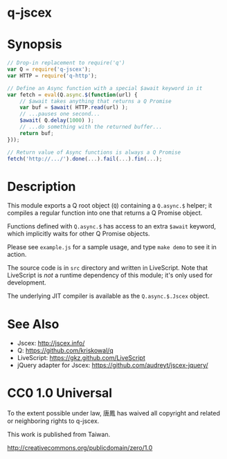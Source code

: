 q-jscex
=======

# Synopsis

```javascript
// Drop-in replacement to require('q')
var Q = require('q-jscex');
var HTTP = require('q-http');

// Define an Async function with a special $await keyword in it
var fetch = eval(Q.async.$(function(url) {
    // $await takes anything that returns a Q Promise
    var buf = $await( HTTP.read(url) );
    // ...pauses one second...
    $await( Q.delay(1000) );
    // ...do something with the returned buffer...
    return buf;
}));

// Return value of Async functions is always a Q Promise
fetch('http://.../').done(...).fail(...).fin(...);
```
    
# Description

This module exports a Q root object (`Q`) containing a
`Q.async.$` helper; it compiles a regular function into one
that returns a Q Promise object.

Functions defined with `Q.async.$` has access to an extra `$await`
keyword, which implicitly waits for other Q Promise objects.

Please see `example.js` for a sample usage, and type `make demo`
to see it in action.

The source code is in `src` directory and written in LiveScript.
Note that LiveScript is _not_ a runtime dependency of this module;
it's only used for development.

The underlying JIT compiler is available as the `Q.async.$.Jscex` object.

# See Also

* Jscex: http://jscex.info/
* Q: https://github.com/kriskowal/q
* LiveScript: https://gkz.github.com/LiveScript
* jQuery adapter for Jscex: https://github.com/audreyt/jscex-jquery/

# CC0 1.0 Universal

To the extent possible under law, 唐鳳 has waived all copyright
and related or neighboring rights to q-jscex.

This work is published from Taiwan.

http://creativecommons.org/publicdomain/zero/1.0
